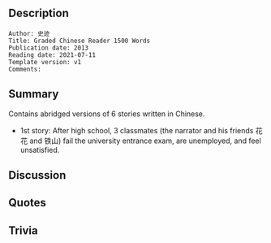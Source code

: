 ## Description

```
Author: 史迹
Title: Graded Chinese Reader 1500 Words
Publication date: 2013
Reading date: 2021-07-11
Template version: v1
Comments:
```

## Summary

Contains abridged versions of 6 stories written in Chinese.

- 1st story: After high school, 3 classmates (the narrator and his friends 花花 and 铁山) fail the university entrance exam, are unemployed, and feel unsatisfied.

## Discussion

## Quotes

## Trivia
